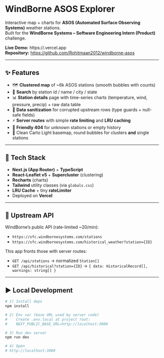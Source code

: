 # WindBorne ASOS Explorer

Interactive map + charts for **ASOS (Automated Surface Observing Systems)** weather stations.  
Built for the **WindBorne Systems – Software Engineering Intern (Product)** challenge.

**Live Demo:** https://<your-vercel-domain>.vercel.app  
**Repository:** https://github.com/Rohitmaan2012/windborne-asos

---

## ✨ Features

- 🗺️ **Clustered map** of ~6k ASOS stations (smooth bubbles with counts)
- 🔎 **Search** by station id / name / city / state
- 📊 **Station details** page with time-series charts (temperature, wind, pressure, precip) + raw data table
- 🧼 **Data sanitization** for corrupted upstream rows (type guards + null-safe fields)
- ⚡ **Server routes** with simple **rate limiting** and **LRU caching**
- 🧭 **Friendly 404** for unknown stations or empty history
- 🎨 Clean Carto Light basemap, round bubbles for clusters **and** single stations

---

## 🧰 Tech Stack

- **Next.js (App Router)** + **TypeScript**
- **React-Leaflet v5** + **Supercluster** (clustering)
- **Recharts** (charts)
- **Tailwind** utility classes (via `globals.css`)
- **LRU Cache** + tiny **rateLimiter**
- Deployed on **Vercel**

---

## 🔌 Upstream API

WindBorne’s public API (rate-limited ~20/min):

- `https://sfc.windbornesystems.com/stations`
- `https://sfc.windbornesystems.com/historical_weather?station={ID}`

This app fronts those with server routes:

- `GET /api/stations` → normalized `Station[]`
- `GET /api/historical?station={ID}` → `{ data: HistoricalRecord[], warnings: string[] }`

---

## ▶️ Local Development

```bash
# 1) Install deps
npm install

# 2) Env var (base URL used by server code)
#    Create .env.local at project root:
#    NEXT_PUBLIC_BASE_URL=http://localhost:3000

# 3) Run dev server
npm run dev

# 4) Open
# http://localhost:3000
